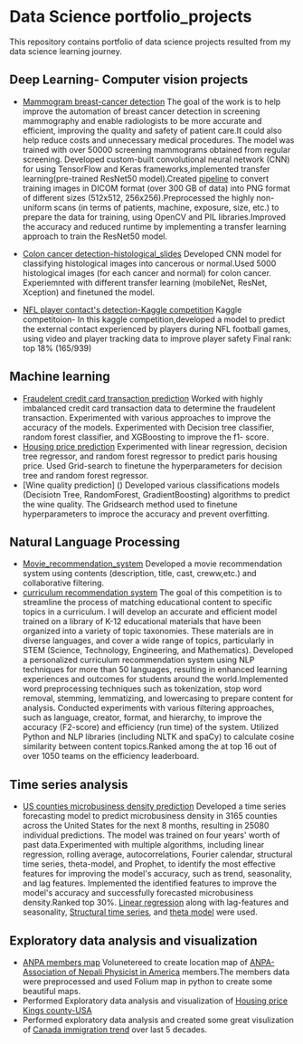 # Data Science portfolio_projects
This repository contains portfolio of data science projects resulted from my data science learning journey.
## Deep Learning- Computer vision projects
* [Mammogram breast-cancer detection]()
The goal of the  work is to help improve  the automation of breast cancer detection in screening mammography and enable radiologists to be more accurate and efficient, improving the quality and safety of patient care.It could also help reduce costs and unnecessary medical procedures. The model was  trained with over 50000 screening mammograms obtained from regular screening. Developed custom-built convolutional neural network (CNN) for using TensorFlow and Keras frameworks,implemented transfer learning(pre-trained ResNet50 model).Created [pipeline](https://github.com/lchudal89/portfolio_projects/blob/main/Computer_vision/Breast_cancer_detection/dicom_to_png_pipeline.ipynb) to convert training images in DICOM format (over 300 GB of data) into PNG format of different sizes (512x512, 256x256).Preprocessed the highly non-uniform scans (in terms of patients, machine, exposure, size, etc.) to prepare the data for training, using OpenCV and PIL libraries.Improved the accuracy and reduced runtime by implementing a transfer learning approach to train the ResNet50 model.

* [Colon cancer detection-histological_slides](https://github.com/lchudal89/portfolio_projects/blob/main/Computer_vision/colon_cancer%20prediction/coloncancer-training.ipynb)
Developed CNN model for classifying histological images into cancerous or normal.Used 5000 histological images (for each cancer and normal) for colon cancer. Experiemnted with different transfer learning (mobileNet, ResNet, Xception) and finetuned the model. 
* [NFL player contact's detection-Kaggle competition](https://github.com/lchudal89/portfolio_projects/blob/main/Computer_vision/NFL_players_contact_detection/Contact-detection-kaggle.ipynb)
Kaggle competitoion- In this kaggle competition,developed a model to predict the external contact experienced by players during NFL football games, using video and player tracking data to improve player safety Final rank: top 18% (165/939)
## Machine learning
* [Fraudelent credit card transaction prediction](https://github.com/lchudal89/portfolio_projects/blob/main/Machine_learning_projects/Credit-card%20fraud%20detection.ipynb)
Worked with highly imbalanced credit card transaction data to determine the fraudelent transaction. Experimented with various approaches to improve the accuracy of the models. Experimented with Decision tree classifier, random forest classifier, and XGBoosting to improve the f1- score.
* [Housing price prediction](https://github.com/lchudal89/portfolio_projects/blob/main/Machine_learning_projects/paris-housing-prediction.ipynb)
Experimented with linear regression, decision tree regressor, and random forest regressor to predict paris housing price. Used Grid-search to finetune the hyperparameters for decision tree and random forest regressor.
* [Wine quality prediction] ()
Developed various classifications models (Decisiotn Tree, RandomForest, GradientBoosting) algorithms to predict the wine quality. The Gridsearch method used to finetune hyperparameters to improce the accuracy and prevent overfitting.

## Natural Language Processing
* [Movie_recommendation_system](https://github.com/lchudal89/portfolio_projects/blob/main/Natural_language_processing/movie-recommendation-system.ipynb)
Developed a movie recommendation system using contents (description, title, cast, creww,etc.) and collaborative filtering. 
* [curriculum recommendation system](https://github.com/lchudal89/portfolio_projects/blob/main/Natural_language_processing/curriculum-recommendation-system.ipynb)
The goal of this competition is to streamline the process of matching educational content to specific topics in a curriculum. I will develop an accurate and efficient model trained on a library of K-12 educational materials that have been organized into a variety of topic taxonomies. These materials are in diverse languages, and cover a wide range of topics, particularly in STEM (Science, Technology, Engineering, and Mathematics).
Developed a personalized curriculum recommendation system using NLP techniques for more than 50 languages, resulting in enhanced learning experiences and outcomes for students around the world.Implemented word preprocessing techniques such as tokenization, stop word removal, stemming, lemmatizing, and lowercasing to prepare content for analysis. Conducted experiments with various filtering approaches, such as language, creator, format, and hierarchy, to improve the accuracy (F2-score) and efficiency (run time) of the system. Utilized Python and NLP libraries (including NLTK and spaCy) to calculate cosine similarity between content topics.Ranked among the at top 16 out of over 1050 teams on the efficiency leaderboard.
## Time series analysis
* [US counties microbusiness density prediction](https://github.com/lchudal89/portfolio_projects/tree/main/Time_series_analysis)
Developed a time series forecasting model to predict microbusiness density in 3165 counties across the United States for the next 8 months, resulting in 25080 individual predictions. The model was trained on four years' worth of past data.Experimented with multiple algorithms, including linear regression, rolling average, autocorrelations, Fourier calendar, structural time series, theta-model, and Prophet, to identify the most effective features for improving the model's accuracy, such as trend, seasonality, and lag features. Implemented the identified features to improve the model's accuracy and successfully forecasted microbusiness density.Ranked top 30%.
[Linear regression](https://github.com/lchudal89/portfolio_projects/blob/main/Time_series_analysis/linear-regression-lag_features_train_test_split.ipynb) along with lag-features and seasonality, [Structural time series](https://github.com/lchudal89/portfolio_projects/blob/main/Time_series_analysis/GodaddyMBD_Structural_time_series.ipynb), and [theta model](https://github.com/lchudal89/portfolio_projects/blob/main/Time_series_analysis/GodaddyMBD_Theta%20model.ipynb) were used.
## Exploratory data analysis and visualization
* [ANPA members map](https://nbviewer.org/github/lchudal89/geomap/blob/main/anpa_members_map.ipynb)
Volunetereed to create location map of [ANPA-Association of Nepali Physicist in America](https://anpaglobal.org) members.The members data were preprocessed and  used Folium map in python to create some beautiful maps.
* Performed Exploratory data analysis and visualization of [Housing price Kings county-USA](https://github.com/lchudal89/portfolio_projects/blob/main/Data%20analysis%20and%20visualizations/House_Sales_in_King_Count_USA.ipynb)
* Performed exploratory data analysis and created some great visulization of [Canada immigration trend](https://github.com/lchudal89/portfolio_projects/blob/main/Data%20analysis%20and%20visualizations/Immigration_to_cananda.ipynb) over last 5 decades.

